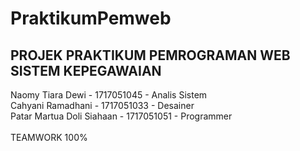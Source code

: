 # PraktikumPemweb
PROJEK PRAKTIKUM PEMROGRAMAN WEB
SISTEM KEPEGAWAIAN
--------------------
Naomy Tiara Dewi - 1717051045 - Analis Sistem <br>
Cahyani Ramadhani - 1717051033 - Desainer <br>
Patar Martua Doli Siahaan - 1717051051 - Programmer <br>
<br>
TEAMWORK 100%
